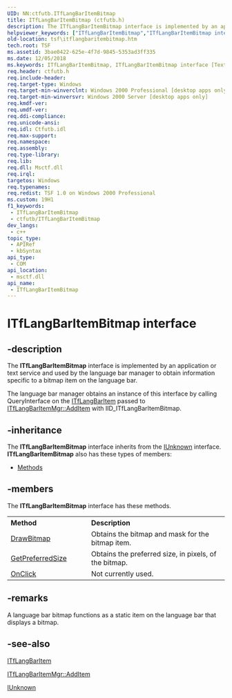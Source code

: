 ```yaml
---
UID: NN:ctfutb.ITfLangBarItemBitmap
title: ITfLangBarItemBitmap (ctfutb.h)
description: The ITfLangBarItemBitmap interface is implemented by an application or text service and used by the language bar manager to obtain information specific to a bitmap item on the language bar.
helpviewer_keywords: ["ITfLangBarItemBitmap","ITfLangBarItemBitmap interface [Text Services Framework]","ITfLangBarItemBitmap interface [Text Services Framework]","described","_tsf_itflangbaritembitmap_ref","ctfutb/ITfLangBarItemBitmap","tsf.itflangbaritembitmap"]
old-location: tsf\itflangbaritembitmap.htm
tech.root: TSF
ms.assetid: 3bae0422-625e-4f7d-9845-5353ad3ff335
ms.date: 12/05/2018
ms.keywords: ITfLangBarItemBitmap, ITfLangBarItemBitmap interface [Text Services Framework], ITfLangBarItemBitmap interface [Text Services Framework],described, _tsf_itflangbaritembitmap_ref, ctfutb/ITfLangBarItemBitmap, tsf.itflangbaritembitmap
req.header: ctfutb.h
req.include-header: 
req.target-type: Windows
req.target-min-winverclnt: Windows 2000 Professional [desktop apps only]
req.target-min-winversvr: Windows 2000 Server [desktop apps only]
req.kmdf-ver: 
req.umdf-ver: 
req.ddi-compliance: 
req.unicode-ansi: 
req.idl: Ctfutb.idl
req.max-support: 
req.namespace: 
req.assembly: 
req.type-library: 
req.lib: 
req.dll: Msctf.dll
req.irql: 
targetos: Windows
req.typenames: 
req.redist: TSF 1.0 on Windows 2000 Professional
ms.custom: 19H1
f1_keywords:
 - ITfLangBarItemBitmap
 - ctfutb/ITfLangBarItemBitmap
dev_langs:
 - c++
topic_type:
 - APIRef
 - kbSyntax
api_type:
 - COM
api_location:
 - msctf.dll
api_name:
 - ITfLangBarItemBitmap
---
```


# ITfLangBarItemBitmap interface


## -description

The <b>ITfLangBarItemBitmap</b> interface is implemented by an application or text service and used by the language bar manager to obtain information specific to a bitmap item on the language bar.

The language bar manager obtains an instance of this interface by calling QueryInterface on the <a href="https://docs.microsoft.com/windows/desktop/api/ctfutb/nn-ctfutb-itflangbaritem">ITfLangBarItem</a> passed to <a href="https://docs.microsoft.com/windows/desktop/api/ctfutb/nf-ctfutb-itflangbaritemmgr-additem">ITfLangBarItemMgr::AddItem</a> with IID_ITfLangBarItemBitmap.

## -inheritance

The <b xmlns:loc="http://microsoft.com/wdcml/l10n">ITfLangBarItemBitmap</b> interface inherits from the <a href="https://docs.microsoft.com/windows/desktop/api/unknwn/nn-unknwn-iunknown">IUnknown</a> interface. <b>ITfLangBarItemBitmap</b> also has these types of members:
<ul>
<li><a href="https://docs.microsoft.com/">Methods</a></li>
</ul>

## -members

The <b>ITfLangBarItemBitmap</b> interface has these methods.
<table class="members" id="memberListMethods">
<tr>
<th align="left" width="37%">Method</th>
<th align="left" width="63%">Description</th>
</tr>
<tr data="declared;">
<td align="left" width="37%">
<a href="https://docs.microsoft.com/windows/desktop/api/ctfutb/nf-ctfutb-itflangbaritembitmap-drawbitmap">DrawBitmap</a>
</td>
<td align="left" width="63%">
Obtains the bitmap and mask for the bitmap item.

</td>
</tr>
<tr data="declared;">
<td align="left" width="37%">
<a href="https://docs.microsoft.com/windows/desktop/api/ctfutb/nf-ctfutb-itflangbaritembitmap-getpreferredsize">GetPreferredSize</a>
</td>
<td align="left" width="63%">
Obtains the preferred size, in pixels, of the bitmap.

</td>
</tr>
<tr data="declared;">
<td align="left" width="37%">
<a href="https://docs.microsoft.com/windows/desktop/api/ctfutb/nf-ctfutb-itflangbaritembitmap-onclick">OnClick</a>
</td>
<td align="left" width="63%">
Not currently used.

</td>
</tr>
</table>

## -remarks

A language bar bitmap functions as a static item on the language bar that displays a bitmap.

## -see-also

<a href="https://docs.microsoft.com/windows/desktop/api/ctfutb/nn-ctfutb-itflangbaritem">ITfLangBarItem
      </a>



<a href="https://docs.microsoft.com/windows/desktop/api/ctfutb/nf-ctfutb-itflangbaritemmgr-additem">ITfLangBarItemMgr::AddItem
      </a>



<a href="https://docs.microsoft.com/windows/desktop/api/unknwn/nn-unknwn-iunknown">IUnknown</a>

